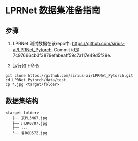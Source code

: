 # LPRNet 数据集准备指南

## 步骤

1. LPRNet 测试数据在该repo中: https://github.com/sirius-ai/LPRNet_Pytorch. Commit id是 7c976664b3f3879efabeaff59c7a117e49d5f29e.

2. 运行如下命令

```shell
git clone https://github.com/sirius-ai/LPRNet_Pytorch.git
cd LPRNet_Pytorch/data/test
cp *.jpg <target/folder>

```

## 数据集结构

```
<target folder>
   ├── 京PL3N67.jpg
   ├── 川JK0707.jpg
   ├── ...
   └── 鲁R8D57Z.jpg
```
